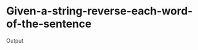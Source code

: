 # Given-a-string-reverse-each-word-of-the-sentence   
<script>

    // Javascript program to 

    // reverse a String

     

    // Reverse the letters 

    // of the word 

    function reverse(str,start,end)

    {

        // Temporary variable 

        // to store character 

        let temp;

         

         

        while (start <= end) 

        {

            // Swapping the first 

            // and last character 

            temp = str[start];

            str[start]=str[end];

            str[end]=temp;

            start++;

            end--;

        }

    }

    // Function to reverse words

    function reverseWords(s)

    {

        // Reversing individual words as

        // explained in the first step

        s=s.split("");

        let start = 0;

        for (let end = 0; end < s.length; end++) 

        {

            // If we see a space, we 

            // reverse the previous 

            // word (word between 

            // the indexes start and end-1

            // i.e., s[start..end-1]

            if (s[end] == ' ') 

            {

                reverse(s, start, end);

                start = end + 1;

            }

        }

        // Reverse the last word

        reverse(s, start, s.length - 1);

         

        // Reverse the entire String

        reverse(s, 0, s.length - 1);

        return s.join("");

    }

    // Driver Code

    var s = "i like this program very much ";

     

     

    document.write(reverseWords(s));

     

    // This code is contributed by avanitrachhadiya2155
</script>
Output
